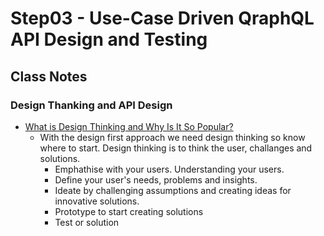 # Step03 - Use-Case Driven QraphQL API Design and Testing

## Class Notes

### Design Thanking and API Design

- [What is Design Thinking and Why Is It So Popular?](https://www.interaction-design.org/literature/article/what-is-design-thinking-and-why-is-it-so-popular)
  - With the design first approach we need design thinking so know where to start. Design thinking is to think the user, challanges and solutions.
    - Emphathise with your users. Understanding your users.
    - Define your user's needs, problems and insights.
    - Ideate by challenging assumptions and creating ideas for innovative solutions.
    - Prototype to start creating solutions
    - Test or solution
